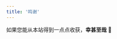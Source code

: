```yaml
---
title: '鸣谢'
---
```


<div class='custom-sponsor-tip'>
如果您能从本站得到一点点收获，<strong>幸甚至哉</strong> 🫡
</div>
<div style="display: flex; justify-content: space-around">
  <image class='sponsor-img' src="/images/wx_sponsor.jpeg" title="">
  <image  class='sponsor-img' src="/images/zfb_sponsor.jpeg" title="" >
</div>

